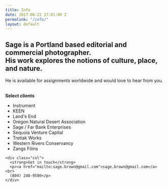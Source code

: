 ```yaml
---
title: Info
date: 2017-06-22 17:01:00 Z
permalink: "/info/"
layout: default
---
```


<div class="info v-center">
  <h2>Sage is a Portland based editorial and commercial photographer.<br>
     His work explores the notions of culture, place, and nature.</h2>

  <p>He is available for assignments worldwide and would love to hear from you.</p>
  <div class="blip"> &nbsp; </div>
    <div class="col">
      <strong>Select clients</strong>
      <ul>
        <li>Instrument</li>
        <li>KEEN</li>
        <li>Land's End</li>
        <li>Oregon Natural Desert Association</li>
        <li>Sage / Far Bank Enterprises</li>
        <li>Sequoia Venture Capital</li>
        <li>Tretiak Works</li>
        <li>Western Rivers Conservancy</li>
        <li>Zangs Films</li>
      </ul>
    </div>

    <div class="col">
      <strong>Get in touch</strong>
      <p><a href="mailto:sage.brown@gmail.com">sage.brown@gmail.com</a><br>
      (804) 248-9586</p>
    </div>

</div>
